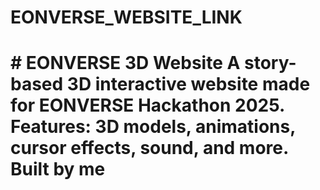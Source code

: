 # EONVERSE_WEBSITE_LINK
# # EONVERSE 3D Website A story-based 3D interactive website made for EONVERSE Hackathon 2025. Features: 3D models, animations, cursor effects, sound, and more.  Built by me 

